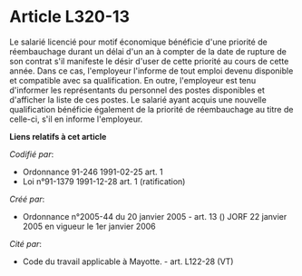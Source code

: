 # Article L320-13

Le salarié licencié pour motif économique bénéficie d'une priorité de réembauchage durant un délai d'un an à compter de la
date de rupture de son contrat s'il manifeste le désir d'user de cette priorité au cours de cette année. Dans ce cas,
l'employeur l'informe de tout emploi devenu disponible et compatible avec sa qualification. En outre, l'employeur est tenu
d'informer les représentants du personnel des postes disponibles et d'afficher la liste de ces postes. Le salarié ayant
acquis une nouvelle qualification bénéficie également de la priorité de réembauchage au titre de celle-ci, s'il en informe
l'employeur.

**Liens relatifs à cet article**

_Codifié par_:

  - Ordonnance 91-246 1991-02-25 art. 1
  - Loi n°91-1379 1991-12-28 art. 1 (ratification)

_Créé par_:

  - Ordonnance n°2005-44 du 20 janvier 2005 - art. 13 () JORF 22 janvier 2005 en vigueur le 1er janvier 2006

_Cité par_:

  - Code du travail applicable à Mayotte. - art. L122-28 (VT)

